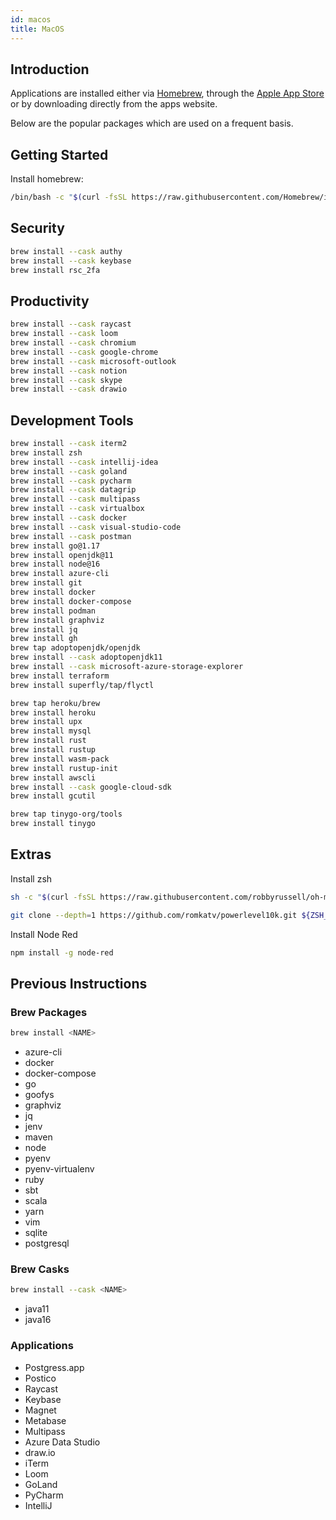 ```yaml
---
id: macos
title: MacOS
---
```


## Introduction

Applications are installed either via [Homebrew](https://brew.sh), through the [Apple App Store](https://www.apple.com/app-store/) or by downloading directly from the apps website.

Below are the popular packages which are used on a frequent basis.

## Getting Started

Install homebrew:

```bash
/bin/bash -c "$(curl -fsSL https://raw.githubusercontent.com/Homebrew/install/HEAD/install.sh)"
```

## Security

```bash
brew install --cask authy
brew install --cask keybase
brew install rsc_2fa
```

## Productivity

```bash
brew install --cask raycast
brew install --cask loom
brew install --cask chromium
brew install --cask google-chrome
brew install --cask microsoft-outlook
brew install --cask notion
brew install --cask skype
brew install --cask drawio
```

## Development Tools

```bash
brew install --cask iterm2
brew install zsh
brew install --cask intellij-idea
brew install --cask goland
brew install --cask pycharm
brew install --cask datagrip
brew install --cask multipass
brew install --cask virtualbox
brew install --cask docker
brew install --cask visual-studio-code
brew install --cask postman
brew install go@1.17
brew install openjdk@11
brew install node@16
brew install azure-cli
brew install git
brew install docker
brew install docker-compose
brew install podman
brew install graphviz
brew install jq
brew install gh
brew tap adoptopenjdk/openjdk
brew install --cask adoptopenjdk11
brew install --cask microsoft-azure-storage-explorer
brew install terraform
brew install superfly/tap/flyctl

brew tap heroku/brew 
brew install heroku
brew install upx
brew install mysql
brew install rust
brew install rustup
brew install wasm-pack
brew install rustup-init
brew install awscli
brew install --cask google-cloud-sdk
brew install gcutil

brew tap tinygo-org/tools
brew install tinygo
```

## Extras

Install zsh

```bash
sh -c "$(curl -fsSL https://raw.githubusercontent.com/robbyrussell/oh-my-zsh/master/tools/install.sh)"

git clone --depth=1 https://github.com/romkatv/powerlevel10k.git ${ZSH_CUSTOM:-$HOME/.oh-my-zsh/custom}/themes/powerlevel10k
```

Install Node Red

```bash
npm install -g node-red
```

## Previous Instructions

### Brew Packages

```bash
brew install <NAME>
```

- azure-cli
- docker
- docker-compose
- go
- goofys
- graphviz
- jq
- jenv
- maven
- node
- pyenv
- pyenv-virtualenv
- ruby
- sbt
- scala
- yarn
- vim
- sqlite
- postgresql

### Brew Casks

```bash
brew install --cask <NAME>
```

- java11
- java16

### Applications

- Postgress.app
- Postico
- Raycast
- Keybase
- Magnet
- Metabase
- Multipass
- Azure Data Studio
- draw.io
- iTerm
- Loom
- GoLand
- PyCharm
- IntelliJ
